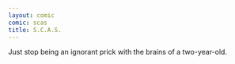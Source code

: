 ```yaml
---
layout: comic
comic: scas
title: S.C.A.S.
---
```


Just stop being an ignorant prick with the brains of a two-year-old.